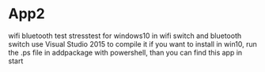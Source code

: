 # App2
wifi bluetooth test
stresstest for windows10 in wifi switch and bluetooth switch
use Visual Studio 2015 to compile it
if you want to install in win10, run the .ps file in addpackage with powershell, than you can find this app in start
